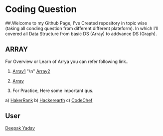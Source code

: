 # Coding Question

##.Welcome to my Github Page, I've Created repository in topic wise (taking all conding question from different different plateform).
In which I'll covered all Data Structure from basic DS (Array) to addvance DS (Graph).

## ARRAY

For Overview or Learn of Arrya you can refer following link..
1) [Array1](https://www.cs.uic.edu/~jbell/CourseNotes/C_Programming/Arrays.html) "\n"
   [Array2](http://www.cplusplus.com/doc/tutorial/arrays/)

2) [Array](https://github.com/deepak2233/Programming-In-CPP/tree/master/Array)

3) For Practice, Here some important qus.

a) [HakerRank](https://github.com/deepak2233/Programming-In-CPP/tree/master/Array/HackerRank)
b) [Hackerearth](https://github.com/deepak2233/Programming-In-CPP/tree/master/Array/Hackerearth)
c) [CodeChef](https://github.com/deepak2233/Programming-In-CPP/tree/master/Array/Codechef) 

    


## User

[Deepak Yadav](https://github.com/deepak2233)


